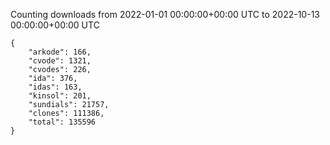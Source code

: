 
Counting downloads from 2022-01-01 00:00:00+00:00 UTC to 2022-10-13 00:00:00+00:00 UTC

```
{
    "arkode": 166,
    "cvode": 1321,
    "cvodes": 226,
    "ida": 376,
    "idas": 163,
    "kinsol": 201,
    "sundials": 21757,
    "clones": 111386,
    "total": 135596
}
```
